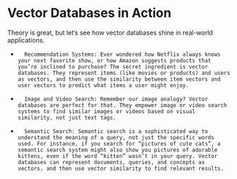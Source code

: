 # Vector Databases in Action
Theory is great, but let’s see how vector databases shine in real-world applications.
* 		Recommendation Systems: Ever wondered how Netflix always knows your next favorite show, or how Amazon suggests products that you’re inclined to purchase? The secret ingredient is vector databases. They represent items (like movies or products) and users as vectors, and then use the similarity between item vectors and user vectors to predict what items a user might enjoy.
* 		Image and Video Search: Remember our image analogy? Vector databases are perfect for that. They empower image or video search systems to find similar images or videos based on visual similarity, not just text tags.
* 		Semantic Search: Semantic search is a sophisticated way to understand the meaning of a query, not just the specific words used. For instance, if you search for “pictures of cute cats”, a semantic search system might also show you pictures of adorable kittens, even if the word “kitten” wasn’t in your query. Vector databases can represent documents, queries, and concepts as vectors, and then use vector similarity to find relevant results.
